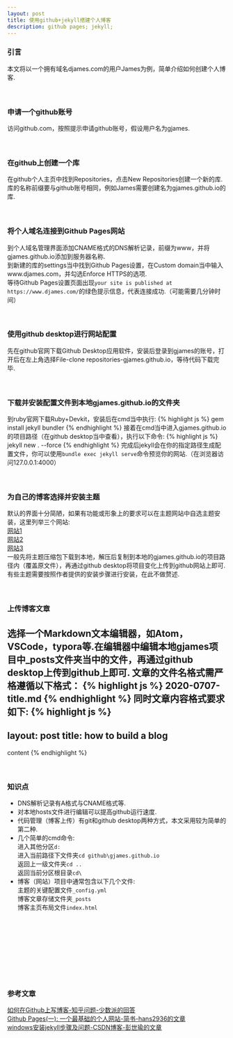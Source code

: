 ```yaml
---
layout: post
title: 使用github+jekyll搭建个人博客
description: github pages; jekyll; 
---
```


### 引言
本文将以一个拥有域名djames.com的用户James为例，简单介绍如何创建个人博客.<br><br><br>


### 申请一个github账号
访问github.com，按照提示申请github账号，假设用户名为gjames.<br><br><br>


### 在github上创建一个库
在github个人主页中找到Repositories，点击New Repositories创建一个新的库.库的名称前缀要与github账号相同，例如James需要创建名为gjames.github.io的库.<br><br><br>


### 将个人域名连接到Github Pages网站
到个人域名管理界面添加CNAME格式的DNS解析记录，前缀为www，并将gjames.github.io添加到服务器名称.<br>
到新建的库的settings当中找到Github Pages设置，在Custom domain当中输入www.djames.com，并勾选Enforce HTTPS的选项.<br>
等待Github Pages设置页面出现`your site is published at https://www.djames.com/`的绿色提示信息，代表连接成功.（可能需要几分钟时间）<br><br><br>


### 使用github desktop进行网站配置
先在github官网下载Github Desktop应用软件，安装后登录到gjames的账号，打开后在左上角选择File-clone repositories-gjames.github.io，等待代码下载完毕.<br><br><br>


### 下载并安装配置文件到本地gjames.github.io的文件夹
到ruby官网下载Ruby+Devkit，安装后在cmd当中执行:
{% highlight js %}
gem install jekyll bundler
{% endhighlight %}
接着在cmd当中进入gjames.github.io的项目路径（在github desktop当中查看），执行以下命令:
{% highlight js %}
jekyll new . --force
{% endhighlight %}
完成后jekyll会在你的指定路径生成配置文件，你可以使用`bundle exec jekyll serve`命令预览你的网站.（在浏览器访问127.0.0.1:4000）<br><br><br>


### 为自己的博客选择并安装主题
默认的界面十分简陋，如果有功能或形象上的要求可以在主题网站中自选主题安装，这里列举三个网站:<br>
[网站1](https://jekyllthemes.io/)<br>
[网站2](http://jekyllthemes.org/)<br>
[网站3](http://themes.jekyllrc.org/)<br>
一般先将主题压缩包下载到本地，解压后复制到本地的gjames.github.io的项目路径内（覆盖原文件），再通过github desktop将项目变化上传到github网站上即可.<br>
有些主题需要按照作者提供的安装步骤进行安装，在此不做赘述.
<br><br><br>

### 上传博客文章
选择一个Markdown文本编辑器，如Atom，VSCode，typora等.在编辑器中编辑本地gjames项目中_posts文件夹当中的文件，再通过github desktop上传到github上即可.
文章的文件名格式需严格遵循以下格式：
{% highlight js %}
2020-0707-title.md
{% endhighlight %}
同时文章内容格式要求如下:
{% highlight js %}
---
layout: post
title: how to build a blog
---
content
{% endhighlight %}
<br><br><br>

### 知识点
* DNS解析记录有A格式与CNAME格式等.
* 对本地hosts文件进行编辑可以提高github运行速度.
* 代码管理（博客上传）有git和github desktop两种方式，本文采用较为简单的第二种.
* 几个简单的cmd命令:<br>进入其他分区`d:`<br>进入当前路径下文件夹`cd github\gjames.github.io`<br>返回上一级文件夹`cd .. `<br>返回当前分区根目录`cd\`
* 博客（网站）项目中通常包含以下几个文件:<br>主题的关键配置文件`_config.yml`<br>博客文章存储文件夹`_posts`<br>博客主页布局文件`index.html`
<br><br><br><br><br><br><br><br><br><br>


### 参考文章
[如何在Github上写博客-知乎问题-少数派的回答](https://www.zhihu.com/question/20962496/answer/677815713)<br>
[Github Pages(一): 一个最基础的个人网站-简书-hans2936的文章](https://www.jianshu.com/p/f82c76b90336)<br>
[windows安装jekyll步骤及问题-CSDN博客-彭世瑜的文章](https://blog.csdn.net/mouday/article/details/79300135)
